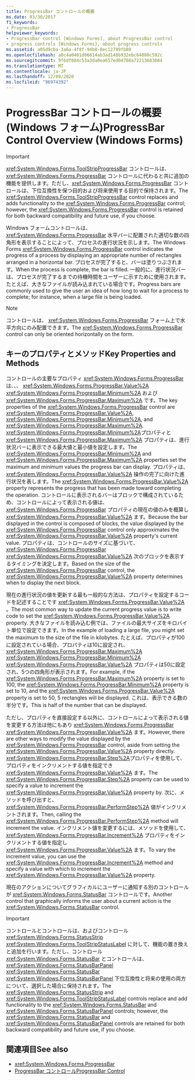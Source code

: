 ```yaml
---
title: ProgressBar コントロールの概要
ms.date: 03/30/2017
f1_keywords:
- ProgressBar
helpviewer_keywords:
- ProgressBar control [Windows Forms], about ProgressBar control
- progress controls [Windows Forms], about progress controls
ms.assetid: a05d9cba-3a6a-4f8f-94b8-8ec12799fb80
ms.openlocfilehash: a0c4a0401d06614ab3ad148b932ebc64080c592c
ms.sourcegitcommit: 9f6df084c53a3da0ea657ed0d708a72213683084
ms.translationtype: MT
ms.contentlocale: ja-JP
ms.lasthandoff: 12/09/2020
ms.locfileid: "96974392"
---
```

# <a name="progressbar-control-overview-windows-forms"></a><span data-ttu-id="8e955-102">ProgressBar コントロールの概要 (Windows フォーム)</span><span class="sxs-lookup"><span data-stu-id="8e955-102">ProgressBar Control Overview (Windows Forms)</span></span>
> [!IMPORTANT]
> <span data-ttu-id="8e955-103"><xref:System.Windows.Forms.ToolStripProgressBar> コントロールは、<xref:System.Windows.Forms.ProgressBar> コントロールに代わると共に追加の機能を提供します。ただし、<xref:System.Windows.Forms.ProgressBar> コントロールは、下位互換性を保つ目的および将来使用する目的で保持されます。</span><span class="sxs-lookup"><span data-stu-id="8e955-103">The <xref:System.Windows.Forms.ToolStripProgressBar> control replaces and adds functionality to the <xref:System.Windows.Forms.ProgressBar> control; however, the <xref:System.Windows.Forms.ProgressBar> control is retained for both backward compatibility and future use, if you choose.</span></span>  
  
 <span data-ttu-id="8e955-104">Windows フォームコントロールは、 <xref:System.Windows.Forms.ProgressBar> 水平バーに配置された適切な数の四角形を表示することによって、プロセスの進行状況を示します。</span><span class="sxs-lookup"><span data-stu-id="8e955-104">The Windows Forms <xref:System.Windows.Forms.ProgressBar> control indicates the progress of a process by displaying an appropriate number of rectangles arranged in a horizontal bar.</span></span> <span data-ttu-id="8e955-105">プロセスが完了すると、バーは塗りつぶされます。</span><span class="sxs-lookup"><span data-stu-id="8e955-105">When the process is complete, the bar is filled.</span></span> <span data-ttu-id="8e955-106">一般的に、進行状況バーは、プロセスが完了するまでの待機時間をユーザーに示すために使用されます。たとえば、大きなファイルが読み込まれている場合です。</span><span class="sxs-lookup"><span data-stu-id="8e955-106">Progress bars are commonly used to give the user an idea of how long to wait for a process to complete; for instance, when a large file is being loaded.</span></span>  
  
> [!NOTE]
> <span data-ttu-id="8e955-107">コントロールは、 <xref:System.Windows.Forms.ProgressBar> フォーム上で水平方向にのみ配置できます。</span><span class="sxs-lookup"><span data-stu-id="8e955-107">The <xref:System.Windows.Forms.ProgressBar> control can only be oriented horizontally on the form.</span></span>  
  
## <a name="key-properties-and-methods"></a><span data-ttu-id="8e955-108">キーのプロパティとメソッド</span><span class="sxs-lookup"><span data-stu-id="8e955-108">Key Properties and Methods</span></span>  
 <span data-ttu-id="8e955-109">コントロールの主要なプロパティ <xref:System.Windows.Forms.ProgressBar> は、、、 <xref:System.Windows.Forms.ProgressBar.Value%2A> <xref:System.Windows.Forms.ProgressBar.Minimum%2A> および <xref:System.Windows.Forms.ProgressBar.Maximum%2A> です。</span><span class="sxs-lookup"><span data-stu-id="8e955-109">The key properties of the <xref:System.Windows.Forms.ProgressBar> control are <xref:System.Windows.Forms.ProgressBar.Value%2A>, <xref:System.Windows.Forms.ProgressBar.Minimum%2A>, and <xref:System.Windows.Forms.ProgressBar.Maximum%2A>.</span></span> <span data-ttu-id="8e955-110"><xref:System.Windows.Forms.ProgressBar.Minimum%2A>プロパティと <xref:System.Windows.Forms.ProgressBar.Maximum%2A> プロパティは、進行状況バーに表示できる最大値と最小値を設定します。</span><span class="sxs-lookup"><span data-stu-id="8e955-110">The <xref:System.Windows.Forms.ProgressBar.Minimum%2A> and <xref:System.Windows.Forms.ProgressBar.Maximum%2A> properties set the maximum and minimum values the progress bar can display.</span></span> <span data-ttu-id="8e955-111">プロパティは、 <xref:System.Windows.Forms.ProgressBar.Value%2A> 操作の完了に向けた進行状況を表します。</span><span class="sxs-lookup"><span data-stu-id="8e955-111">The <xref:System.Windows.Forms.ProgressBar.Value%2A> property represents the progress that has been made toward completing the operation.</span></span> <span data-ttu-id="8e955-112">コントロールに表示されるバーはブロックで構成されているため、コントロールによって表示される値は、 <xref:System.Windows.Forms.ProgressBar> プロパティの現在の値のみを概算し <xref:System.Windows.Forms.ProgressBar.Value%2A> ます。</span><span class="sxs-lookup"><span data-stu-id="8e955-112">Because the bar displayed in the control is composed of blocks, the value displayed by the <xref:System.Windows.Forms.ProgressBar> control only approximates the <xref:System.Windows.Forms.ProgressBar.Value%2A> property's current value.</span></span> <span data-ttu-id="8e955-113">プロパティは、コントロールのサイズに基づいて、 <xref:System.Windows.Forms.ProgressBar> <xref:System.Windows.Forms.ProgressBar.Value%2A> 次のブロックを表示するタイミングを決定します。</span><span class="sxs-lookup"><span data-stu-id="8e955-113">Based on the size of the <xref:System.Windows.Forms.ProgressBar> control, the <xref:System.Windows.Forms.ProgressBar.Value%2A> property determines when to display the next block.</span></span>  
  
 <span data-ttu-id="8e955-114">現在の進行状況の値を更新する最も一般的な方法は、プロパティを設定するコードを記述することです <xref:System.Windows.Forms.ProgressBar.Value%2A> 。</span><span class="sxs-lookup"><span data-stu-id="8e955-114">The most common way to update the current progress value is to write code to set the <xref:System.Windows.Forms.ProgressBar.Value%2A> property.</span></span> <span data-ttu-id="8e955-115">大きなファイルを読み込む例では、ファイルの最大サイズをキロバイト単位で設定できます。</span><span class="sxs-lookup"><span data-stu-id="8e955-115">In the example of loading a large file, you might set the maximum to the size of the file in kilobytes.</span></span> <span data-ttu-id="8e955-116">たとえば、プロパティが100に設定されている場合、プロパティは10に設定され、 <xref:System.Windows.Forms.ProgressBar.Maximum%2A> <xref:System.Windows.Forms.ProgressBar.Minimum%2A> <xref:System.Windows.Forms.ProgressBar.Value%2A> プロパティは50に設定され、5つの四角形が表示されます。</span><span class="sxs-lookup"><span data-stu-id="8e955-116">For example, if the <xref:System.Windows.Forms.ProgressBar.Maximum%2A> property is set to 100, the <xref:System.Windows.Forms.ProgressBar.Minimum%2A> property is set to 10, and the <xref:System.Windows.Forms.ProgressBar.Value%2A> property is set to 50, 5 rectangles will be displayed.</span></span> <span data-ttu-id="8e955-117">これは、表示できる数の半分です。</span><span class="sxs-lookup"><span data-stu-id="8e955-117">This is half of the number that can be displayed.</span></span>  
  
 <span data-ttu-id="8e955-118">ただし、プロパティを直接設定する以外に、コントロールによって表示される値を変更する方法は他にもあり <xref:System.Windows.Forms.ProgressBar> <xref:System.Windows.Forms.ProgressBar.Value%2A> ます。</span><span class="sxs-lookup"><span data-stu-id="8e955-118">However, there are other ways to modify the value displayed by the <xref:System.Windows.Forms.ProgressBar> control, aside from setting the <xref:System.Windows.Forms.ProgressBar.Value%2A> property directly.</span></span> <span data-ttu-id="8e955-119"><xref:System.Windows.Forms.ProgressBar.Step%2A>プロパティを使用して、プロパティをインクリメントする値を指定でき <xref:System.Windows.Forms.ProgressBar.Value%2A> ます。</span><span class="sxs-lookup"><span data-stu-id="8e955-119">The <xref:System.Windows.Forms.ProgressBar.Step%2A> property can be used to specify a value to increment the <xref:System.Windows.Forms.ProgressBar.Value%2A> property by.</span></span> <span data-ttu-id="8e955-120">次に、メソッドを呼び出すと、 <xref:System.Windows.Forms.ProgressBar.PerformStep%2A> 値がインクリメントされます。</span><span class="sxs-lookup"><span data-stu-id="8e955-120">Then, calling the <xref:System.Windows.Forms.ProgressBar.PerformStep%2A> method will increment the value.</span></span> <span data-ttu-id="8e955-121">インクリメント値を変更するには、メソッドを使用して、 <xref:System.Windows.Forms.ProgressBar.Increment%2A> プロパティをインクリメントする値を指定し <xref:System.Windows.Forms.ProgressBar.Value%2A> ます。</span><span class="sxs-lookup"><span data-stu-id="8e955-121">To vary the increment value, you can use the <xref:System.Windows.Forms.ProgressBar.Increment%2A> method and specify a value with which to increment the <xref:System.Windows.Forms.ProgressBar.Value%2A> property.</span></span>  
  
 <span data-ttu-id="8e955-122">現在のアクションについてグラフィカルにユーザーに通知する別のコントロールが <xref:System.Windows.Forms.StatusBar> コントロールです。</span><span class="sxs-lookup"><span data-stu-id="8e955-122">Another control that graphically informs the user about a current action is the <xref:System.Windows.Forms.StatusBar> control.</span></span>  
  
> [!IMPORTANT]
> <span data-ttu-id="8e955-123">コントロールとコントロールは、およびコントロール <xref:System.Windows.Forms.StatusStrip> <xref:System.Windows.Forms.ToolStripStatusLabel> に対して、機能の置き換えと追加を行います。ただし、コントロール <xref:System.Windows.Forms.StatusBar> とコントロールは、 <xref:System.Windows.Forms.StatusBarPanel> <xref:System.Windows.Forms.StatusBar> <xref:System.Windows.Forms.StatusBarPanel> 下位互換性と将来の使用の両方について、選択した場合に保持されます。</span><span class="sxs-lookup"><span data-stu-id="8e955-123">The <xref:System.Windows.Forms.StatusStrip> and <xref:System.Windows.Forms.ToolStripStatusLabel> controls replace and add functionality to the <xref:System.Windows.Forms.StatusBar> and <xref:System.Windows.Forms.StatusBarPanel> controls; however, the <xref:System.Windows.Forms.StatusBar> and <xref:System.Windows.Forms.StatusBarPanel> controls are retained for both backward compatibility and future use, if you choose.</span></span>  
  
## <a name="see-also"></a><span data-ttu-id="8e955-124">関連項目</span><span class="sxs-lookup"><span data-stu-id="8e955-124">See also</span></span>

- <xref:System.Windows.Forms.ProgressBar>
- [<span data-ttu-id="8e955-125">ProgressBar コントロール</span><span class="sxs-lookup"><span data-stu-id="8e955-125">ProgressBar Control</span></span>](progressbar-control-windows-forms.md)
